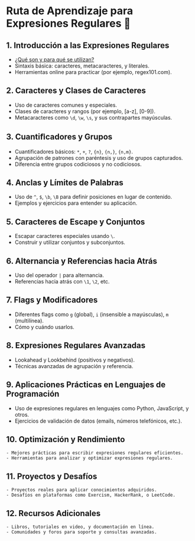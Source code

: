 # Ruta de Aprendizaje para Expresiones Regulares 🚀

## 1. Introducción a las Expresiones Regulares
   - [¿Qué son y para qué se utilizan?](./temario/01-introduccion/definicion_y_proposito.md)
   - Sintaxis básica: caracteres, metacaracteres, y literales.
   - Herramientas online para practicar (por ejemplo, regex101.com).

## 2. Caracteres y Clases de Caracteres
   - Uso de caracteres comunes y especiales.
   - Clases de caracteres y rangos (por ejemplo, [a-z], [0-9]).
   - Metacaracteres como `\d`, `\w`, `\s`, y sus contrapartes mayúsculas.

## 3. Cuantiﬁcadores y Grupos
   - Cuantificadores básicos: `*`, `+`, `?`, `{n}`, `{n,}`, `{n,m}`.
   - Agrupación de patrones con paréntesis y uso de grupos capturados.
   - Diferencia entre grupos codiciosos y no codiciosos.

## 4. Anclas y Límites de Palabras
   - Uso de `^`, `$`, `\b`, `\B` para definir posiciones en lugar de contenido.
   - Ejemplos y ejercicios para entender su aplicación.

## 5. Caracteres de Escape y Conjuntos
   - Escapar caracteres especiales usando `\`.
   - Construir y utilizar conjuntos y subconjuntos.

## 6. Alternancia y Referencias hacia Atrás
   - Uso del operador `|` para alternancia.
   - Referencias hacia atrás con `\1`, `\2`, etc.

## 7. Flags y Modificadores
   - Diferentes flags como `g` (global), `i` (insensible a mayúsculas), `m` (multilínea).
   - Cómo y cuándo usarlos.

## 8. Expresiones Regulares Avanzadas
   - Lookahead y Lookbehind (positivos y negativos).
   - Técnicas avanzadas de agrupación y referencia.

## 9. Aplicaciones Prácticas en Lenguajes de Programación
   - Uso de expresiones regulares en lenguajes como Python, JavaScript, y otros.
   - Ejercicios de validación de datos (emails, números telefónicos, etc.).

## 10. Optimización y Rendimiento
    - Mejores prácticas para escribir expresiones regulares eficientes.
    - Herramientas para analizar y optimizar expresiones regulares.

## 11. Proyectos y Desafíos
    - Proyectos reales para aplicar conocimientos adquiridos.
    - Desafíos en plataformas como Exercism, HackerRank, o LeetCode.

## 12. Recursos Adicionales
    - Libros, tutoriales en video, y documentación en línea.
    - Comunidades y foros para soporte y consultas avanzadas.
